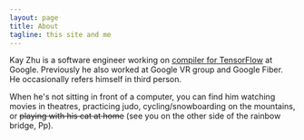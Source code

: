 ```yaml
---
layout: page
title: About
tagline: this site and me
---
```


Kay Zhu is a software engineer working on [compiler for TensorFlow](https://www.tensorflow.org/performance/xla/) at Google. Previously he also worked at Google VR group and Google Fiber. He occasionally refers himself in third person.


When he's not sitting in front of a computer, you can find him watching movies
in theatres, practicing judo, cycling/snowboarding on the mountains, or <del>playing
with his cat at home</del> (see you on the other side of the rainbow bridge, Pp).
